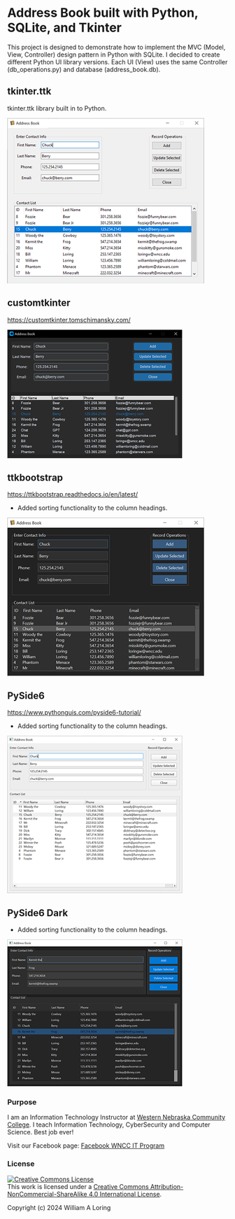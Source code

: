 # Address Book built with Python, SQLite, and Tkinter

This project is designed to demonstrate how to implement the MVC (Model, View, Controller) design pattern in Python with SQLite. I decided to create different Python UI library versions. Each UI (View) uses the same Controller (db_operations.py) and database (address_book.db).

## tkinter.ttk

tkinter.ttk library built in to Python.

![App Interface](./img/app.png)

## customtkinter

https://customtkinter.tomschimansky.com/

![App Interface](./img/app_customtkinter.png)

## ttkbootstrap

https://ttkbootstrap.readthedocs.io/en/latest/

- Added sorting functionality to the column headings.

![App Interface](./img/app_bootstrap.png)

## PySide6

https://www.pythonguis.com/pyside6-tutorial/

- Added sorting functionality to the column headings.

![App Interface](./img/app_pyside6.png)

## PySide6 Dark

- Added sorting functionality to the column headings.

![App Interface](./img/app_pyside6_dark.png)

### Purpose

I am an Information Technology Instructor at [Western Nebraska Community College](https://www.wncc.edu). I teach Information Technology, CyberSecurity and Computer Science. Best job ever!

Visit our Facebook page: [Facebook WNCC IT Program](https://www.facebook.com/wnccitprogram/)

### License
<a rel="license" href="http://creativecommons.org/licenses/by-nc-sa/4.0/"><img alt="Creative Commons License" style="border-width:0" src="https://i.creativecommons.org/l/by-nc-sa/4.0/88x31.png" /></a><br />This work is licensed under a <a rel="license" href="http://creativecommons.org/licenses/by-nc-sa/4.0/">Creative Commons Attribution-NonCommercial-ShareAlike 4.0 International License</a>.

Copyright (c) 2024 William A Loring